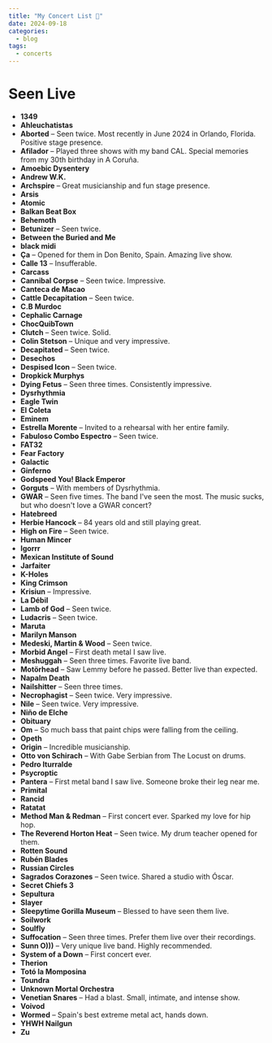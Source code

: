 ```yaml
---
title: "My Concert List 🤘"
date: 2024-09-18
categories:
  - blog
tags:
  - concerts
---
```


# Seen Live

- **1349**
- **Ahleuchatistas**
- **Aborted** – Seen twice. Most recently in June 2024 in Orlando, Florida. Positive stage presence.
- **Afilador** – Played three shows with my band CAL. Special memories from my 30th birthday in A Coruña.
- **Amoebic Dysentery**
- **Andrew W.K.**
- **Archspire** – Great musicianship and fun stage presence.
- **Arsis**
- **Atomic**
- **Balkan Beat Box**
- **Behemoth**
- **Betunizer** – Seen twice.
- **Between the Buried and Me**
- **black midi**
- **Ça** – Opened for them in Don Benito, Spain. Amazing live show.
- **Calle 13** – Insufferable.
- **Carcass**
- **Cannibal Corpse** – Seen twice. Impressive.
- **Canteca de Macao**
- **Cattle Decapitation** – Seen twice.
- **C.B Murdoc**
- **Cephalic Carnage**
- **ChocQuibTown**
- **Clutch** – Seen twice. Solid.
- **Colin Stetson** – Unique and very impressive.
- **Decapitated** – Seen twice.
- **Desechos**
- **Despised Icon** – Seen twice.
- **Dropkick Murphys**
- **Dying Fetus** – Seen three times. Consistently impressive.
- **Dysrhythmia**
- **Eagle Twin**
- **El Coleta**
- **Eminem**
- **Estrella Morente** – Invited to a rehearsal with her entire family.
- **Fabuloso Combo Espectro** – Seen twice.
- **FAT32**
- **Fear Factory**
- **Galactic**
- **Ginferno**
- **Godspeed You! Black Emperor**
- **Gorguts** – With members of Dysrhythmia.
- **GWAR** – Seen five times. The band I've seen the most. The music sucks, but who doesn't love a GWAR concert?
- **Hatebreed**
- **Herbie Hancock** – 84 years old and still playing great.
- **High on Fire** – Seen twice.
- **Human Mincer**
- **Igorrr**
- **Mexican Institute of Sound**
- **Jarfaiter**
- **K-Holes**
- **King Crimson**
- **Krisiun** – Impressive.
- **La Débil**
- **Lamb of God** – Seen twice.
- **Ludacris** – Seen twice.
- **Maruta**
- **Marilyn Manson**
- **Medeski, Martin & Wood** – Seen twice.
- **Morbid Angel** – First death metal I saw live.  
- **Meshuggah** – Seen three times. Favorite live band.
- **Motörhead** – Saw Lemmy before he passed. Better live than expected.
- **Napalm Death**
- **Nailshitter** – Seen three times.
- **Necrophagist** – Seen twice. Very impressive.
- **Nile** – Seen twice. Very impressive.
- **Niño de Elche**
- **Obituary**
- **Om** – So much bass that paint chips were falling from the ceiling.
- **Opeth**
- **Origin** – Incredible musicianship.
- **Otto von Schirach** – With Gabe Serbian from The Locust on drums.
- **Pedro Iturralde**
- **Psycroptic**
- **Pantera** – First metal band I saw live. Someone broke their leg near me.
- **Primital**
- **Rancid**
- **Ratatat**
- **Method Man & Redman** – First concert ever. Sparked my love for hip hop.
- **The Reverend Horton Heat** – Seen twice. My drum teacher opened for them.
- **Rotten Sound**
- **Rubén Blades**
- **Russian Circles**
- **Sagrados Corazones** – Seen twice. Shared a studio with Óscar.
- **Secret Chiefs 3**
- **Sepultura**
- **Slayer**
- **Sleepytime Gorilla Museum** – Blessed to have seen them live.
- **Soilwork**
- **Soulfly**
- **Suffocation** – Seen three times. Prefer them live over their recordings.
- **Sunn O)))** – Very unique live band. Highly recommended.
- **System of a Down** – First concert ever.
- **Therion**
- **Totó la Momposina**
- **Toundra**
- **Unknown Mortal Orchestra**
- **Venetian Snares** – Had a blast. Small, intimate, and intense show.
- **Voivod**
- **Wormed** – Spain's best extreme metal act, hands down.
- **YHWH Nailgun**
- **Zu**
